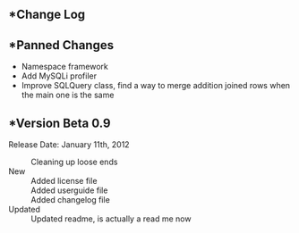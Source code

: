 *Change Log
-----------

*Panned Changes
---------------
* Namespace framework
* Add MySQLi profiler
* Improve SQLQuery class, find a way to merge addition joined rows when the main one is the same


*Version Beta 0.9
-----------------
Release Date: January 11th, 2012

<dt>
	<dd>Cleaning up loose ends</dd>
	<dt>New</dt>
	<dd>Added license file</dd>
	<dd>Added userguide file</dd>
	<dd>Added changelog file</dd>
	<dt>Updated</dt>
	<dd>Updated readme, is actually a read me now</dd>	
</dt>


